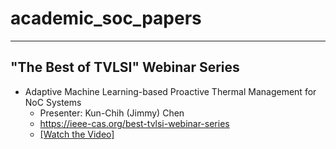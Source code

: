# academic_soc_papers

---
## "The Best of TVLSI" Webinar Series
* Adaptive Machine Learning-based Proactive Thermal Management for NoC Systems
    * Presenter: Kun-Chih (Jimmy) Chen
    * https://ieee-cas.org/best-tvlsi-webinar-series
    * [[Watch the Video]](https://ieee-cas.org/presentation/webinar/adaptive-machine-learning-based-proactive-thermal-management-noc-systems-0)
